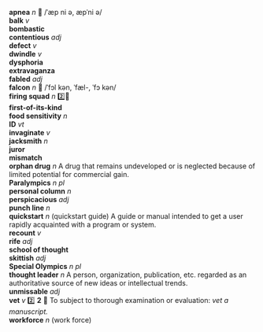 __apnea__ _n_ :mega: /ˈæp ni ə, æpˈni ə/  
__balk__ _v_  
__bombastic__  
__contentious__ _adj_  
__defect__ _v_  
__dwindle__ _v_  
__dysphoria__  
__extravaganza__  
__fabled__ _adj_  
__falcon__ _n_ :mega: /ˈfɔl kən, ˈfæl-, ˈfɔ kən/  
__firing squad__ _n_ :two::hammer:  
__first-of-its-kind__  
__food sensitivity__ _n_  
__ID__ _vt_  
__invaginate__ _v_  
__jacksmith__ _n_  
__juror__  
__mismatch__  
__orphan drug__ _n_ A drug that remains undeveloped or is neglected because of limited potential for commercial gain.  
__Paralympics__ _n pl_  
__personal column__ _n_  
__perspicacious__ _adj_  
__punch line__ _n_  
__quickstart__ _n_ (quickstart guide) A guide or manual intended to get a user rapidly acquainted with a program or system.  
__recount__ _v_  
__rife__ _adj_  
__school of thought__  
__skittish__ _adj_  
__Special Olympics__ _n pl_  
__thought leader__ _n_ A person, organization, publication, etc. regarded as an authoritative source of new ideas or intellectual trends.  
__unmissable__ _adj_  
__vet__ _v_ :two: __2__ :dart: To subject to thorough examination or evaluation: _vet a manuscript._  
__workforce__ _n_ (work force)  